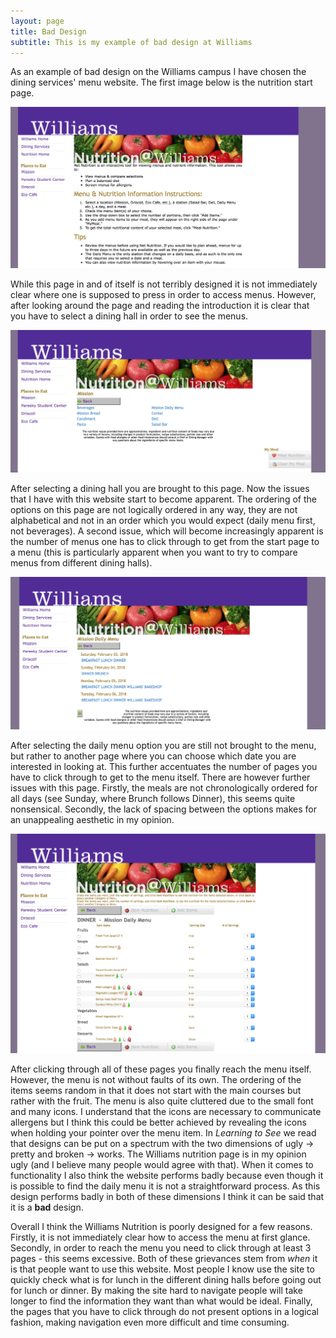 ```yaml
---
layout: page
title: Bad Design
subtitle: This is my example of bad design at Williams
---
```


As an example of bad design on the Williams campus I have chosen the dining services' menu website. 
The first image below is the nutrition start page. 

![Nutrition Start Page](/img/BadDesign1.png)

While this page in and of itself is not terribly designed it is not immediately clear where one is supposed to press in order to access menus. However, after looking around the page and reading the introduction it is clear that you have to select a dining hall in order to see the menus. 

![Second Page](/img/BadDesign2.png)

After selecting a dining hall you are brought to this page. Now the issues that I have with this website start to become apparent. The ordering of the options on this page are not logically ordered in any way, they are not alphabetical and not in an order which you would expect (daily menu first, not beverages). A second issue, which will become increasingly apparent is the number of menus one has to click through to get from the start page to a menu (this is particularly apparent when you want to try to compare menus from different dining halls). 

![Third Page](/img/BadDesign3.png)

After selecting the daily menu option you are still not brought to the menu, but rather to another page where you can choose which date you are interested in looking at. This further accentuates the number of pages you have to click through to get to the menu itself. There are however further issues with this page. Firstly, the meals are not chronologically ordered for all days (see Sunday, where Brunch follows Dinner), this seems quite nonsensical. Secondly, the lack of spacing between the options makes for an unappealing aesthetic in my opinion. 

![Fourth Page](/img/BadDesign4.png)

After clicking through all of these pages you finally reach the menu itself. However, the menu is not without faults of its own. The ordering of the items seems random in that it does not start with the main courses but rather with the fruit. The menu is also quite cluttered due to the small font and many icons. I understand that the icons are necessary to communicate allergens but I think this could be better achieved by revealing the icons when holding your pointer over the menu item. In *Learning to See* we read that designs can be put on a spectrum with the two dimensions of ugly -> pretty and broken -> works. The Williams nutrition page is in my opinion ugly (and I believe many people would agree with that). When it comes to functionality I also think the website performs badly because even though it is possible to find the daily menu it is not a straightforward process. As this design performs badly in both of these dimensions I think it can be said that it is a **bad** design. 

Overall I think the Williams Nutrition is poorly designed for a few reasons. Firstly, it is not immediately clear how to access the menu at first glance. Secondly, in order to reach the menu you need to click through at least 3 pages - this seems excessive. Both of these grievances stem from *when* it is that people want to use this website. Most people I know use the site to quickly check what is for lunch in the different dining halls before going out for lunch or dinner. By making the site hard to navigate people will take longer to find the information they want than what would be ideal. Finally, the pages that you have to click through do not present options in a logical fashion, making navigation even more difficult and time consuming. 
